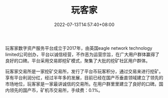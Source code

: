 ﻿---
weight: 
title: "玩客家"
description: "玩客家由英国eagle network technology limited公司于2017年10月创办，2017年10月正式上线。其核心团队由多个关注虚拟货币多年的技术人员组成。"
date: 2022-07-13T14:57:40+08:00
lastmod: 2022-07-13T14:57:40+08:00
draft: false
authors: ["Simon"]
featuredImage: "wankejia.webp"
link: "https://www.wkj.link/"
tags: ["交易所","玩客家"]
categories: ["navigation"]
navigation: ["交易所"]
lightgallery: true
toc: true
pinned: false
recommend: false
recommend1: false
---
玩客家数字资产服务平台成立于2017年，由英国eagle network technology limited公司创办，平台以诚信经营，不作恶为运营宗旨，在广大用户群体赢得了良好的口碑。平台采用交易即挖矿模式，聚集了大批的挖矿社区用户群体。

玩客家交易所是一家挖矿交易所，发行了平台币玩客积分，通过交易来进行挖矿。享有平台利润分红，经过半年多的发展，目前已经在国产币垂直领域建立了领先的市场地位，玩客家是一家最讲诚信的交易所。在用户群里里建立了良好的口碑。国内领先的国产币，矿机币交易所，手续费：0.1%。
